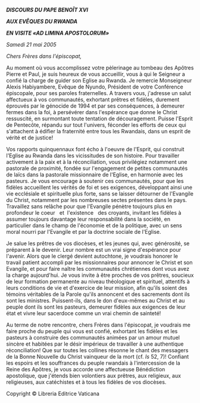 ***DISCOURS DU PAPE BENOÎT XVI***

***AUX EVÊQUES DU RWANDA***

***EN VISITE «AD LIMINA APOSTOLORUM»***

*Samedi 21 mai 2005*

*Chers Frères dans l'épiscopat,*

Au moment où vous accomplissez votre pèlerinage au tombeau des Apôtres Pierre et Paul, je suis heureux de vous accueillir, vous à qui le Seigneur a confié la charge de guider son Eglise au Rwanda. Je remercie Monseigneur Alexis Habiyambere, Evêque de Nyundo, Président de votre Conférence épiscopale, pour ses paroles fraternelles. A travers vous, j'adresse un salut affectueux à vos communautés, exhortant prêtres et fidèles, durement éprouvés par le génocide de 1994 et par ses conséquences, à demeurer fermes dans la foi, à persévérer dans l'espérance que donne le Christ ressuscité, en surmontant toute tentation de découragement. Puisse l'Esprit de Pentecôte, répandu sur tout l'univers, féconder les efforts de ceux qui s'attachent à édifier la fraternité entre tous les Rwandais, dans un esprit de vérité et de justice!

Vos rapports quinquennaux font écho à l'oeuvre de l'Esprit, qui construit l'Eglise au Rwanda dans les vicissitudes de son histoire. Pour travailler activement à la paix et à la réconciliation, vous privilégiez notamment une pastorale de proximité, fondée sur l'engagement de petites communautés de laïcs dans la pastorale missionnaire de l'Eglise, en harmonie avec les pasteurs. Je vous encourage à soutenir ces communautés, pour que les fidèles accueillent les vérités de foi et ses exigences, développant ainsi une vie ecclésiale et spirituelle plus forte, sans se laisser détourner de l'Evangile du Christ, notamment par les nombreuses sectes présentes dans le pays. Travaillez sans relâche pour que l'Evangile pénètre toujours plus en profondeur le coeur   et  l'existence   des croyants, invitant les fidèles à assumer toujours davantage leur responsabilité dans la société, en particulier dans le champ de l'économie et de la politique, avec un sens moral nourri par l'Evangile et par la doctrine sociale de l'Eglise.

Je salue les prêtres de vos diocèses, et les jeunes qui, avec générosité, se préparent à le devenir. Leur nombre est un vrai signe d'espérance pour l'avenir. Alors que le clergé devient autochtone, je voudrais honorer le travail patient accompli par les missionnaires pour annoncer le Christ et son Evangile, et pour faire naître les communautés chrétiennes dont vous avez la charge aujourd'hui. Je vous invite à être proches de vos prêtres, soucieux de leur formation permanente au niveau théologique et spirituel, attentifs à leurs conditions de vie et d'exercice de leur mission, afin qu'ils soient des témoins véritables de la Parole qu'ils annoncent et des sacrements dont ils sont les ministres. Puissent-ils, dans le don d'eux-mêmes au Christ et au peuple dont ils sont les pasteurs, demeurer fidèles aux exigences de leur état et vivre leur sacerdoce comme un vrai chemin de sainteté!

Au terme de notre rencontre, chers Frères dans l'épiscopat, je voudrais me faire proche du peuple qui vous est confié, exhortant les fidèles et les pasteurs à construire des communautés animées par un amour mutuel sincère et habitées par le désir impérieux de travailler à une authentique réconciliation! Que sur toutes les collines résonne le chant des messagers de la Bonne Nouvelle du Christ vainqueur de la mort (cf. *Is* 52, 7)! Confiant les espoirs et les souffrances du peuple rwandais à l'intercession de la Reine des Apôtres, je vous accorde une affectueuse Bénédiction apostolique, que j'étends bien volontiers aux prêtres, aux religieux, aux religieuses, aux catéchistes et à tous les fidèles de vos diocèses.

Copyright © Libreria Editrice Vaticana